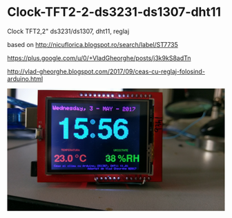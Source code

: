 # Clock-TFT2-2-ds3231-ds1307-dht11
Clock TFT2,2" ds3231/ds1307, dht11, reglaj

based on http://nicuflorica.blogspot.ro/search/label/ST7735

https://plus.google.com/u/0/+VladGheorghe/posts/j3k9kS8adTn

http://vlad-gheorghe.blogspot.com/2017/09/ceas-cu-reglaj-folosind-arduino.html

![poza](https://github.com/vlad-gheorghe/Clock-TFT2-2-ds3231-ds1307-dht11/blob/master/IMAG0252.jpg)
